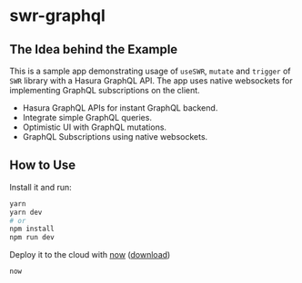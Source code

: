# swr-graphql

## The Idea behind the Example

This is a sample app demonstrating usage of `useSWR`, `mutate` and `trigger` of `SWR` library with a Hasura GraphQL API. The app uses native websockets for implementing GraphQL subscriptions on the client.

- Hasura GraphQL APIs for instant GraphQL backend.
- Integrate simple GraphQL queries.
- Optimistic UI with GraphQL mutations.
- GraphQL Subscriptions using native websockets.


## How to Use

Install it and run:

```bash
yarn
yarn dev
# or
npm install
npm run dev
```

Deploy it to the cloud with [now](https://zeit.co/home) ([download](https://zeit.co/download))

```
now
```